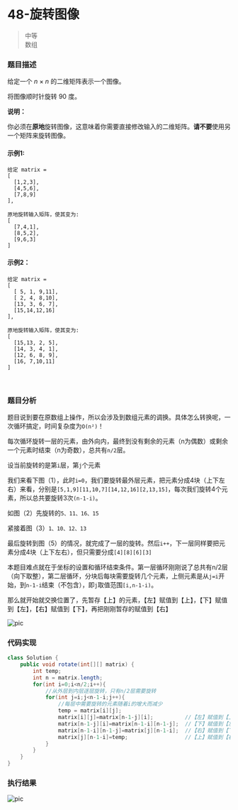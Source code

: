 # 48-旋转图像

> 中等  
> 数组

### 题目描述

给定一个 *n* × *n* 的二维矩阵表示一个图像。

将图像顺时针旋转 90 度。

**说明：**

你必须在**原地**旋转图像，这意味着你需要直接修改输入的二维矩阵。**请不要**使用另一个矩阵来旋转图像。

#### 示例1:

```
给定 matrix = 
[
  [1,2,3],
  [4,5,6],
  [7,8,9]
],

原地旋转输入矩阵，使其变为:
[
  [7,4,1],
  [8,5,2],
  [9,6,3]
]
```

#### 示例2：

```
给定 matrix =
[
  [ 5, 1, 9,11],
  [ 2, 4, 8,10],
  [13, 3, 6, 7],
  [15,14,12,16]
], 

原地旋转输入矩阵，使其变为:
[
  [15,13, 2, 5],
  [14, 3, 4, 1],
  [12, 6, 8, 9],
  [16, 7,10,11]
]
```

</br>

### 题目分析

题目说到要在原数组上操作，所以会涉及到数组元素的调换。具体怎么转换呢，一次循环搞定，时间复杂度为`O(n²)`！

每次循环旋转一层的元素，由外向内，最终到没有剩余的元素（n为偶数）或剩余一个元素时结束（n为奇数），总共有`n/2`层。

设当前旋转的是第`i`层，第`j`个元素

我们来看下图（1），此时`i=0`，我们要旋转最外层元素，把元素分成4块（上下左右）来看，分别是`[5,1,9][11,10,7][14,12,16][2,13,15]`，每次我们旋转4个元素，所以总共要旋转3次`(n-1-i)`。

如图（2）先旋转的`5、11、16、15`

紧接着图（3）`1、10、12、13`

最后旋转到图（5）的情况，就完成了一层的旋转。然后`i++`，下一层同样要把元素分成4块（上下左右），但只需要分成`[4][8][6][3]`

本题目难点就在于坐标的设置和循环结束条件。第一层循环刚刚说了总共有n/2层（向下取整），第二层循环，分块后每块需要旋转几个元素，上侧元素是从`j=i`开始，到`n-1-i`结束（不包含），即`j`取值范围`[i,n-1-i)`。

那么就开始就交换位置了，先暂存【上】的元素，【左】赋值到【上】，【下】赋值到【左】，【右】赋值到【下】，再把刚刚暂存的赋值到【右】

![pic](https://github.com/hinkleung/leetcode/blob/main/48-旋转图像/48-pic.jpg)

### 代码实现

```java
class Solution {
    public void rotate(int[][] matrix) {
        int temp;
        int n = matrix.length;
        for(int i=0;i<n/2;i++){
            //从外层到内层逐层旋转，只有n/2层需要旋转
            for(int j=i;j<n-1-i;j++){
                //每层中需要旋转的元素随着i的增大而减少
                temp = matrix[i][j];
                matrix[i][j]=matrix[n-1-j][i];			//【左】赋值到【上】
                matrix[n-1-j][i]=matrix[n-1-i][n-1-j];	//【下】赋值到【左】
                matrix[n-1-i][n-1-j]=matrix[j][n-1-i];	//【右】赋值到【下】
                matrix[j][n-1-i]=temp;					//【上】赋值到【右】
            }    
        }
    }
}
```

### 执行结果

![pic](https://github.com/hinkleung/leetcode/blob/main/48-旋转图像/48-result.png)

</br>